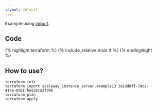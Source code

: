 ```yaml
---
layout: default
---
```


Example using [import](https://www.terraform.io/docs/import/index.html).

## Code

{% highlight terraform %}
{% include_relative main.tf %}
{% endhighlight %}

## How to use?

    terraform init
    terraform import scaleway_instance_server.example13 381dddff-78c2-417e-8561-bed30ca2fd4b
    terraform plan
    terraform apply
